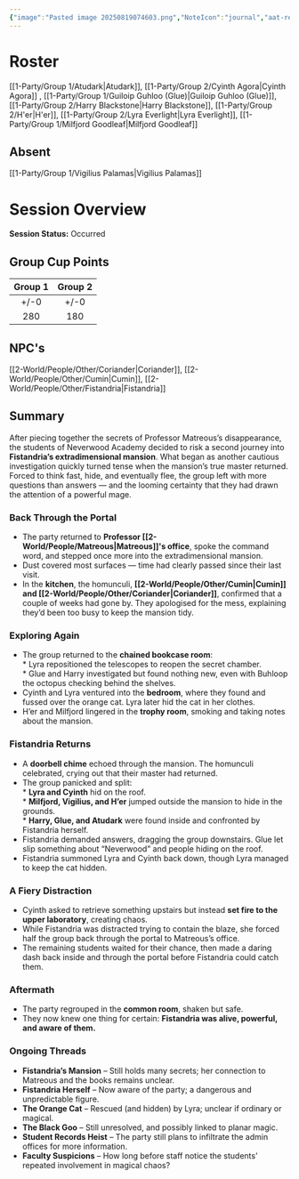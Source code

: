 ```yaml
---
{"image":"Pasted image 20250819074603.png","NoteIcon":"journal","aat-render-enabled":true,"fc-category":["Side Quest"],"fc-display-name":"Back to the Mansion","sessionstatus":"Occurred","type":"Session Journal","sessionDate":"2025-08-30","players":7,"OneLiner":"Heading back into Fistandria's Mansion","timelines":["journal"],"tags":["journal","#Category/Journal"],"obsidianUIMode":"preview","sessionRoster":["[[1-Party/Group 1/Atudark.md|Atudark]]","[[1-Party/Group 2/Cyinth Agora.md|Cyinth Agora]]","[[1-Party/Group 1/Guiloip Guhloo (Glue).md|Guiloip Guhloo (Glue)]]","[[1-Party/Group 2/Harry Blackstone.md|Harry Blackstone]]","[[1-Party/Group 2/H'er.md|H'er]]","[[1-Party/Group 2/Lyra Everlight.md|Lyra Everlight]]","[[1-Party/Group 1/Milfjord Goodleaf.md|Milfjord Goodleaf]]"],"sessionAbsent":["[[1-Party/Group 1/Vigilius Palamas.md|Vigilius Palamas]]"],"sessionNPC":["[[Fistandria|Fistandria]]","[[Cumin|Cumin]]","[[Coriander|Coriander]]"],"dg-publish":true,"dg-path":"Session Journals/2025-08-30 - Back to the Mansion.md","permalink":"/session-journals/2025-08-30-back-to-the-mansion/","dgPassFrontmatter":true,"updated":"2025-10-03T13:34:36.000+01:00"}
---
```



# Roster 

[[1-Party/Group 1/Atudark\|Atudark]], [[1-Party/Group 2/Cyinth Agora\|Cyinth Agora]] , [[1-Party/Group 1/Guiloip Guhloo (Glue)\|Guiloip Guhloo (Glue)]], [[1-Party/Group 2/Harry Blackstone\|Harry Blackstone]], [[1-Party/Group 2/H'er\|H'er]], [[1-Party/Group 2/Lyra Everlight\|Lyra Everlight]], [[1-Party/Group 1/Milfjord Goodleaf\|Milfjord Goodleaf]]

## Absent

[[1-Party/Group 1/Vigilius Palamas\|Vigilius Palamas]]

# Session Overview

**Session Status:** Occurred

## Group Cup Points

| Group 1 | Group 2 |
| :-----: | :-----: |
|  +/-0   |  +/-0   |
|   280   |   180   |

## NPC's

[[2-World/People/Other/Coriander\|Coriander]], [[2-World/People/Other/Cumin\|Cumin]], [[2-World/People/Other/Fistandria\|Fistandria]]

## Summary
After piecing together the secrets of Professor Matreous’s disappearance, the students of Neverwood Academy decided to risk a second journey into **Fistandria’s extradimensional mansion**. What began as another cautious investigation quickly turned tense when the mansion’s true master returned. Forced to think fast, hide, and eventually flee, the group left with more questions than answers — and the looming certainty that they had drawn the attention of a powerful mage.

### Back Through the Portal

* The party returned to **Professor [[2-World/People/Matreous\|Matreous]]'s office**, spoke the command word, and stepped once more into the extradimensional mansion.  
* Dust covered most surfaces — time had clearly passed since their last visit.  
* In the **kitchen**, the homunculi, **[[2-World/People/Other/Cumin\|Cumin]] and [[2-World/People/Other/Coriander\|Coriander]]**, confirmed that a couple of weeks had gone by. They apologised for the mess, explaining they’d been too busy to keep the mansion tidy.

### Exploring Again

* The group returned to the **chained bookcase room**:  
	  * Lyra repositioned the telescopes to reopen the secret chamber.  
	  * Glue and Harry investigated but found nothing new, even with Buhloop the octopus checking behind the shelves.  
* Cyinth and Lyra ventured into the **bedroom**, where they found and fussed over the orange cat. Lyra later hid the cat in her clothes.  
* H’er and Milfjord lingered in the **trophy room**, smoking and taking notes about the mansion.

### Fistandria Returns

* A **doorbell chime** echoed through the mansion. The homunculi celebrated, crying out that their master had returned.  
* The group panicked and split:  
	  * **Lyra and Cyinth** hid on the roof.  
	  * **Milfjord, Vigilius, and H’er** jumped outside the mansion to hide in the grounds.  
	  * **Harry, Glue, and Atudark** were found inside and confronted by Fistandria herself.  
* Fistandria demanded answers, dragging the group downstairs. Glue let slip something about “Neverwood” and people hiding on the roof.  
* Fistandria summoned Lyra and Cyinth back down, though Lyra managed to keep the cat hidden.

### A Fiery Distraction

* Cyinth asked to retrieve something upstairs but instead **set fire to the upper laboratory**, creating chaos.  
* While Fistandria was distracted trying to contain the blaze, she forced half the group back through the portal to Matreous’s office.  
* The remaining students waited for their chance, then made a daring dash back inside and through the portal before Fistandria could catch them.

### Aftermath

* The party regrouped in the **common room**, shaken but safe.  
* They now knew one thing for certain: **Fistandria was alive, powerful, and aware of them.**

### Ongoing Threads

* **Fistandria’s Mansion** – Still holds many secrets; her connection to Matreous and the books remains unclear.  
* **Fistandria Herself** – Now aware of the party; a dangerous and unpredictable figure.  
* **The Orange Cat** – Rescued (and hidden) by Lyra; unclear if ordinary or magical.  
* **The Black Goo** – Still unresolved, and possibly linked to planar magic.  
* **Student Records Heist** – The party still plans to infiltrate the admin offices for more information.  
* **Faculty Suspicions** – How long before staff notice the students’ repeated involvement in magical chaos?